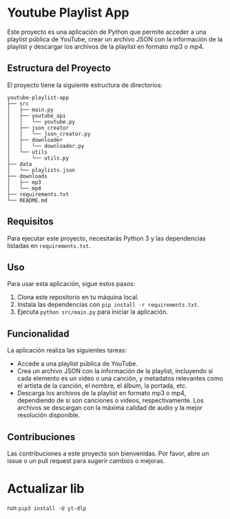 # Youtube Playlist App

Este proyecto es una aplicación de Python que permite acceder a una playlist pública de YouTube, crear un archivo JSON con la información de la playlist y descargar los archivos de la playlist en formato mp3 o mp4.

## Estructura del Proyecto

El proyecto tiene la siguiente estructura de directorios:

```
youtube-playlist-app
├── src
│   ├── main.py
│   ├── youtube_api
│   │   └── youtube.py
│   ├── json_creator
│   │   └── json_creator.py
│   ├── downloader
│   │   └── downloader.py
│   └── utils
│       └── utils.py
├── data
│   └── playlists.json
├── downloads
│   ├── mp3
│   └── mp4
├── requirements.txt
└── README.md
```

## Requisitos

Para ejecutar este proyecto, necesitarás Python 3 y las dependencias listadas en `requirements.txt`.

## Uso

Para usar esta aplicación, sigue estos pasos:

1. Clona este repositorio en tu máquina local.
2. Instala las dependencias con `pip install -r requirements.txt`.
3. Ejecuta `python src/main.py` para iniciar la aplicación.

## Funcionalidad

La aplicación realiza las siguientes tareas:

- Accede a una playlist pública de YouTube.
- Crea un archivo JSON con la información de la playlist, incluyendo si cada elemento es un video o una canción, y metadatos relevantes como el artista de la canción, el nombre, el álbum, la portada, etc.
- Descarga los archivos de la playlist en formato mp3 o mp4, dependiendo de si son canciones o videos, respectivamente. Los archivos se descargan con la máxima calidad de audio y la mejor resolución disponible.

## Contribuciones

Las contribuciones a este proyecto son bienvenidas. Por favor, abre un issue o un pull request para sugerir cambios o mejoras.

# Actualizar lib

run `pip3 install -U yt-dlp`
